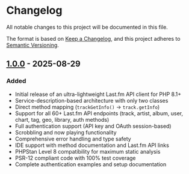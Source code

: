 # Changelog

All notable changes to this project will be documented in this file.

The format is based on [Keep a Changelog](https://keepachangelog.com/en/1.0.0/),
and this project adheres to [Semantic Versioning](https://semver.org/spec/v2.0.0.html).

## [1.0.0] - 2025-08-29

### Added

- Initial release of an ultra-lightweight Last.fm API client for PHP 8.1+
- Service-description-based architecture with only two classes
- Direct method mapping (`trackGetInfo()` → `track.getInfo`)
- Support for all 60+ Last.fm API endpoints (track, artist, album, user, chart, tag, geo, library, auth methods)
- Full authentication support (API key and OAuth session-based)
- Scrobbling and now playing functionality
- Comprehensive error handling and type safety
- IDE support with method documentation and Last.fm API links
- PHPStan Level 8 compatibility for maximum static analysis
- PSR-12 compliant code with 100% test coverage
- Complete authentication examples and setup documentation

[1.0.0]: https://github.com/calliostro/lastfm-client/releases/tag/v1.0.0
